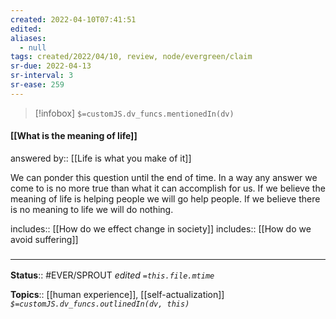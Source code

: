 ```yaml
---
created: 2022-04-10T07:41:51 
edited: 
aliases:
  - null
tags: created/2022/04/10, review, node/evergreen/claim
sr-due: 2022-04-13
sr-interval: 3
sr-ease: 259
---
```

> [!infobox]
`$=customJS.dv_funcs.mentionedIn(dv)`

#### [[What is the meaning of life]]

answered by:: [[Life is what you make of it]]

We can ponder this question until the end of time.
In a way any answer we come to is no more true than what it can accomplish for us.
If we believe the meaning of life is helping people we will go help people.
If we believe there is no meaning to life we will do nothing.

includes:: [[How do we effect change in society]]
includes:: [[How do we avoid suffering]]

### <hr class="footnote"/>

**Status**:: #EVER/SPROUT
*edited `=this.file.mtime`*

**Topics**:: [[human experience]], [[self-actualization]]
*`$=customJS.dv_funcs.outlinedIn(dv, this)`*
